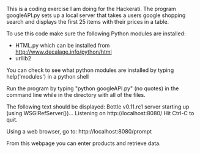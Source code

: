 This is a coding exercise I am doing for the Hackerati. The program googleAPI.py sets up a local
server that takes a users google shopping search and displays the first 25 items with their prices
in a table.

To use this code make sure the following Python modules are installed:
- HTML.py which can be installed from http://www.decalage.info/python/html
- urllib2

You can check to see what python modules are installed by typing help('modules') in a python shell

Run the program by typing "python googleAPI.py" (no quotes) in the command line
while in the directory with all of the files.

The following text should be displayed:
Bottle v0.11.rc1 server starting up (using WSGIRefServer())...
Listening on http://localhost:8080/
Hit Ctrl-C to quit.

Using a web browser, go to: http://localhost:8080/prompt

From this webpage you can enter products and retrieve data.
